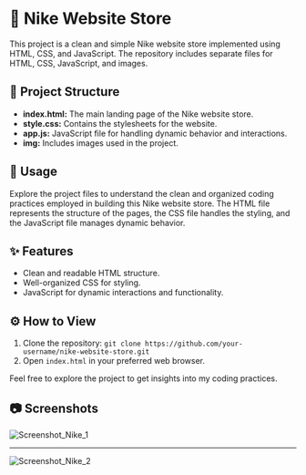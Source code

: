 # 👟 Nike Website Store

This project is a clean and simple Nike website store implemented using HTML, CSS, and JavaScript. The repository includes separate files for HTML, CSS, JavaScript, and images.

## 📁 Project Structure

- **index.html:** The main landing page of the Nike website store.
- **style.css:** Contains the stylesheets for the website.
- **app.js:** JavaScript file for handling dynamic behavior and interactions.
- **img:** Includes images used in the project.

## 🚀 Usage

Explore the project files to understand the clean and organized coding practices employed in building this Nike website store. The HTML file represents the structure of the pages, the CSS file handles the styling, and the JavaScript file manages dynamic behavior.

## ✨ Features

- Clean and readable HTML structure.
- Well-organized CSS for styling.
- JavaScript for dynamic interactions and functionality.

## ⚙️ How to View

1. Clone the repository: `git clone https://github.com/your-username/nike-website-store.git`
2. Open `index.html` in your preferred web browser.

Feel free to explore the project to get insights into my coding practices.

## 📷 Screenshots

![Screenshot_Nike_1](https://github.com/SarkissArmaniUS/Template_Website_Nike/assets/97789627/bff509a1-7af3-45d2-8b4e-ade99c8628da)

---

![Screenshot_Nike_2](https://github.com/SarkissArmaniUS/Template_Website_Nike/assets/97789627/724d3dc9-bf2f-4b60-a4e0-1bb79c0aa38e)
